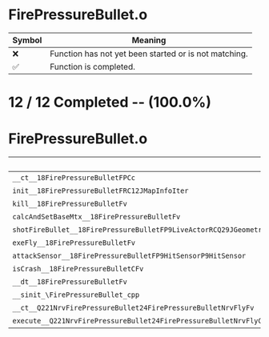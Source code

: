 # FirePressureBullet.o
| Symbol | Meaning 
| ------------- | ------------- 
| :x: | Function has not yet been started or is not matching. 
| :white_check_mark: | Function is completed. 


# 12 / 12 Completed -- (100.0%)
# FirePressureBullet.o
| Symbol | Decompiled? |
| ------------- | ------------- |
| `__ct__18FirePressureBulletFPCc` | :white_check_mark: |
| `init__18FirePressureBulletFRC12JMapInfoIter` | :white_check_mark: |
| `kill__18FirePressureBulletFv` | :white_check_mark: |
| `calcAndSetBaseMtx__18FirePressureBulletFv` | :white_check_mark: |
| `shotFireBullet__18FirePressureBulletFP9LiveActorRCQ29JGeometry64TPosition3<Q29JGeometry38TMatrix34<Q29JGeometry13SMatrix34C<f>>>RCfbb` | :white_check_mark: |
| `exeFly__18FirePressureBulletFv` | :white_check_mark: |
| `attackSensor__18FirePressureBulletFP9HitSensorP9HitSensor` | :white_check_mark: |
| `isCrash__18FirePressureBulletCFv` | :white_check_mark: |
| `__dt__18FirePressureBulletFv` | :white_check_mark: |
| `__sinit_\FirePressureBullet_cpp` | :white_check_mark: |
| `__ct__Q221NrvFirePressureBullet24FirePressureBulletNrvFlyFv` | :white_check_mark: |
| `execute__Q221NrvFirePressureBullet24FirePressureBulletNrvFlyCFP5Spine` | :white_check_mark: |
